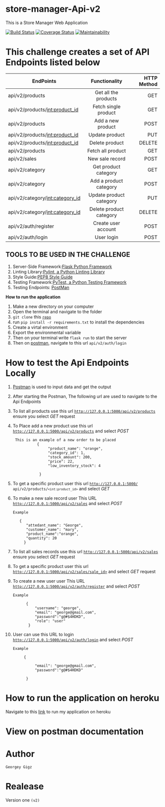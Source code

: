 # store-manager-Api-v2
This is a Store Manager Web Application

[![Build Status](https://travis-ci.com/Georgeygigz/store-manager-Api-v2.svg?branch=bg-validation-161636257)](https://travis-ci.com/Georgeygigz/store-manager-Api-v2)  [![Coverage Status](https://coveralls.io/repos/github/Georgeygigz/store-manager-Api-v2/badge.svg?branch=bg-validation-161636257)](https://coveralls.io/github/Georgeygigz/store-manager-Api-v2?branch=bg-validation-161636257)  [![Maintainability](https://api.codeclimate.com/v2/badges/d115bdb3f1e5b48e8d4e/maintainability)](https://codeclimate.com/github/Georgeygigz/store-manager-Api-v2/maintainability)

# This challenge creates a set of API Endpoints listed below
| EndPoints       | Functionality  | HTTP Method  |
| ------------- |:-------------:| -----:|
| api/v2/products | Get all the products| GET |
| api/v2/products/<int:product_id> | Fetch single product |GET|
| api/v2/products |Add a new product |POST|
| api/v2/products/<int:product_id> |Update product |PUT|
| api/v2/products/<int:product_id> |Delete product |DELETE|
| api/v2/products |Fetch all product |GET|
| api/v2/sales|New sale record |POST|
| api/v2/category|Get product category|GET|
| api/v2/category|Add a product category|POST|
| api/v2/category/<int:category_id>|Update product category|PUT|
| api/v2/category/<int:category_id>|Delete product category|DELETE|
| api/v2/auth/register|Create user account|POST|
| api/v2/auth/login|User login |POST|

## TOOLS TO BE USED IN THE CHALLENGE
1. Server-Side Framework:[Flask Python Framework](http://flask.pocoo.org/)
2. Linting Library:[Pylint, a Python Linting Library](https://www.pylint.org/)
3. Style Guide:[PEP8 Style Guide](https://www.python.org/dev/peps/pep-0008/)
4. Testing Framework:[PyTest, a Python Testing Framework](https://docs.pytest.org/en/latest/)
5. Testing Endpoints: [PostMan](https://www.getpostman.com/)

**How to run the application**
 1. Make a new directory on your computer
 2. Open the terminal and navigate to the folder
 3. `git clone` this  <code>[repo](https://github.com/Georgeygigz/store-manager-api/)</code>
 4.  run `pip install -r requirements.txt` to install the dependencies
 5.  Create a virtal environment
 5.  Export the environmental variable
 5.  Then on your terminal write ```flask run``` to start the server
 6. Then on [postman](https://www.getpostman.com/), navigate to this url `api/v2/auth/login`

 # How to test the Api Endpoints Locally

 1. [Postman](https://www.getpostman.com/) is used to input data and get the output

 2. After starting the Postman, The following url are used to navigate to the Api Endpoints

 3. To list all products use this url <code>http://127.0.0.1:5000/api/v2/products</code> ensure you select    _GET_ request

 4. To Place add a new product use this url <code>http://127.0.0.1:5000/api/v2/products</code> and select _POST_
         
         This is an example of a new order to be placed
                   {         
                        "product_name": "orange",
                        "category_id": 1,
                        "stock_amount": 200,
                        "price": 22,
                        "low_inventory_stock": 4
            
                    }
  
  5. To get a specific product user this url <code>http://127.0.0.1:5000/ api/v2/products/`<int:product_id>`</code> and select _GET_

  6. To make a new sale record user This URL <code>http://127.0.0.1:5000/api/v2/sales</code> and select _POST_
      ```
      Example 
      
         {           
            "attedant_name": "George",
            "customer_name": "mary",
            "product_name":"orange",
            "quantity": 20
           }
      ```
  7. To list all sales records use this url <code>http://127.0.0.1:5000/api/v2/sales</code> ensure you select    _GET_ request

  8. To get a specific product user this url <code>http://127.0.0.1:5000/api/v2/sales/sale_id></code> and select _GET_ request

  9. To  create a new user user This URL <code>http://127.0.0.1:5000/api/v2/auth/register</code> and select _POST_
      ```
      Example 
      
            {           
                "username": "george",
                "email": "george@gmail.com",
                "password":"g@#$4HDKD",
                "role": "user"
             }
      ``` 
  9. User can use this URL to login <code>http://127.0.0.1:5000/api/v2/auth/login</code> and select _POST_
      ```
      Example 
      
           {      
               
                "email": "george@gmail.com",
                "password":"g@#$4HDKD"

            }
      ``` 

# How to run the application on heroku

 Navigate to this [link](https://gigzstoremanager-api-heroku.herokuapp.com/api/v2/products) to run my application on heroku

 # View on postman documentation


# Author
`Georgey Gigz`

# Realease 
 Version one `(v2)`
